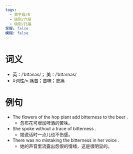 ```yaml
---
tags:
  - 首字母/B
  - 级别/六级
  - 级别/托福
掌握: false
模糊: false
---
```

# 词义
- 英：/ˈbɪtənəs/； 美：/ˈbɪtərnəs/
- #词性/n  痛苦；苦味；悲痛
# 例句
- The flowers of the hop plant add bitterness to the beer .
	- 忽布花可增加啤酒的苦味。
- She spoke without a trace of bitterness .
	- 她说话时一点儿也不伤感。
- There was no mistaking the bitterness in her voice .
	- 她的声音里流露出怨恨的情绪，这是很明显的。
